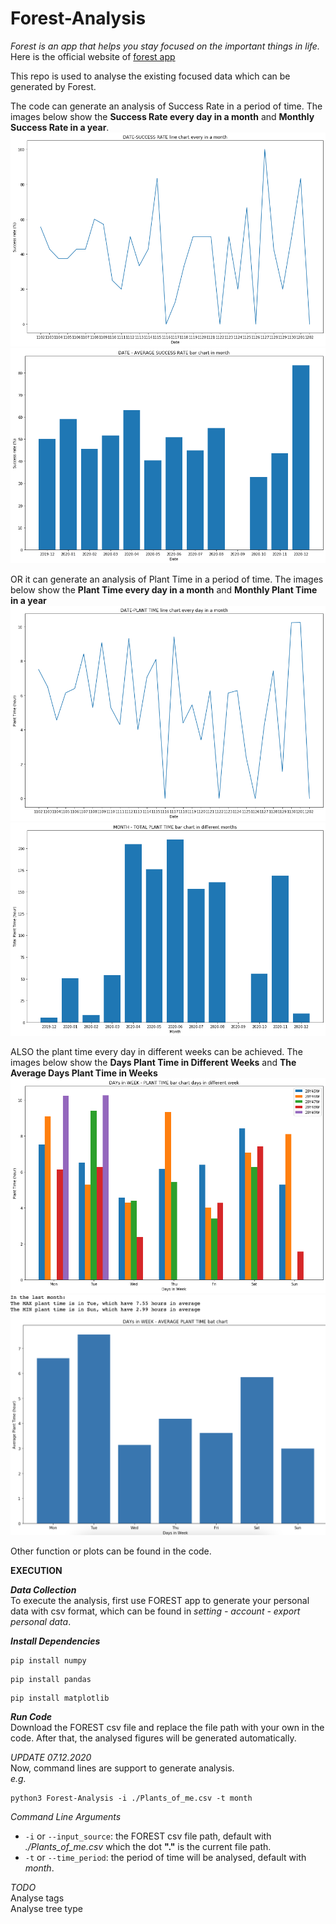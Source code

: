# Forest-Analysis
*Forest is an app that helps you stay focused on the important things in life.* <br/>
Here is the official website of [forest app](https://www.forestapp.cc/)

This repo is used to analyse the existing focused data which can be generated by Forest. <br/>

The code can generate an analysis of Success Rate in a period of time. The images below show the **Success Rate every day in a month** and  **Monthly Success Rate in a year**. <br/>
![DATE-SUCCESS RATE line chart every in a month](https://raw.githubusercontent.com/blackdogtop/image-host/master/Forest-Analysis/DATE-SUCCESS%20RATE%20line%20chart%20every%20in%20a%20month.png)
![DATE - AVERAGE SUCCESS RATE bar chart in month](https://raw.githubusercontent.com/blackdogtop/image-host/master/Forest-Analysis/DATE%20-%20AVERAGE%20SUCCESS%20RATE%20bar%20chart%20in%20month.png)

OR
it can generate an analysis of Plant Time in a period of time. The images below show the **Plant Time every day in a month** and **Monthly Plant Time in a year**
![DATE-PLANT TIME line chart every day in a month](https://raw.githubusercontent.com/blackdogtop/image-host/master/Forest-Analysis/DATE-PLANT%20TIME%20line%20chart%20every%20day%20in%20a%20month.png)
![MONTH - TOTAL PLANT TIME bar chart in different months](https://raw.githubusercontent.com/blackdogtop/image-host/master/Forest-Analysis/MONTH%20-%20TOTAL%20PLANT%20TIME%20bar%20chart%20in%20different%20months.png)

ALSO
the plant time every day in different weeks can be achieved. The images below show the **Days Plant Time in Different Weeks** and **The Average Days Plant Time in Weeks**
![DAYs in WEEK - PLANT TIME bar chart days in different week](https://raw.githubusercontent.com/blackdogtop/image-host/master/Forest-Analysis/DAYs%20in%20WEEK%20-%20PLANT%20TIME%20bar%20chart%20days%20in%20different%20week.png)
![DAYs in WEEK - AVERAGE PLANT TIME bat chart](https://raw.githubusercontent.com/blackdogtop/image-host/master/Forest-Analysis/DAYs%20in%20WEEK%20-%20AVERAGE%20PLANT%20TIME%20bat%20chart.png)

Other function or plots can be found in the code.

**EXECUTION**

***Data Collection*** <br/>
To execute the analysis, first use FOREST app to generate your personal data with csv format, which can be found in *setting - account - export personal data*. <br/>

***Install Dependencies***
```
pip install numpy
```
```
pip install pandas
```
```
pip install matplotlib
```
***Run Code*** <br/>
Download the FOREST csv file and replace the file path with your own in the code. After that, the analysed figures will be generated automatically. <br/>

*UPDATE 07.12.2020* <br/>
Now, command lines are support to generate analysis. <br/>
*e.g.*
```
python3 Forest-Analysis -i ./Plants_of_me.csv -t month
```
*Command Line Arguments* <br/>
* `-i` or `--input_source`: the FOREST csv file path, default with *./Plants_of_me.csv* which the dot **"."** is the current file path. <br/>
* `-t` or `--time_period`: the period of time will be analysed, default with *month*. <br/>

*TODO* <br/>
Analyse tags <br/>
Analyse tree type
